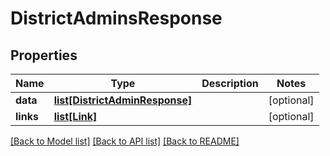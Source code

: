 # DistrictAdminsResponse

## Properties
Name | Type | Description | Notes
------------ | ------------- | ------------- | -------------
**data** | [**list[DistrictAdminResponse]**](DistrictAdminResponse.md) |  | [optional] 
**links** | [**list[Link]**](Link.md) |  | [optional] 

[[Back to Model list]](../README.md#documentation-for-models) [[Back to API list]](../README.md#documentation-for-api-endpoints) [[Back to README]](../README.md)

